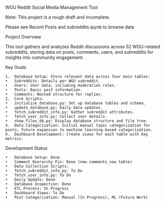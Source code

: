 WGU Reddit Social Media Management Tool

Note: This project is a rough draft and incomplete. 

Please see Recent Posts and subreddits.ipynb to browse data

Project Overview

This tool gathers and analyzes Reddit discussions across 52 WGU-related subreddits, storing data on posts, comments, users, and subreddits for insights into community engagement.

Key Goals

	1.	Database Setup: Store relevant data across four main tables:
	•	Subreddits: Details per WGU subreddit.
	•	Users: User data, including moderation roles.
	•	Posts: Basic post information.
	•	Comments: Nested structure for replies.
	2.	Core Scripts:
	•	initialize_database.py: Set up database tables and schema.
	•	update_database.py: Daily data updates.
	•	fetch_subreddit_info.py: Gather subreddit attributes.
	•	fetch_user_info.py: Collect user details.
	•	show_files_db.py: Display database structure and file tree.
	3.	Data Categorization: Initial manual topic categorization for posts; future expansion to machine learning-based categorization.
	4.	Dashboard Development: Create views for each table with key metrics.

Development Status

	•	Database Setup: Done
	•	Comment Hierarchy Fix: Done (new comments_new table)
	•	Data Collection Scripts:
	•	fetch_subreddit_info.py: To Do
	•	fetch_user_info.py: To Do
	•	Daily Update: Done
	•	Database Inspection: Done
	•	ETL Process: In Progress
	•	Dashboard Views: To Do
	•	Post Categorization: Manual (In Progress), ML (Future Work)